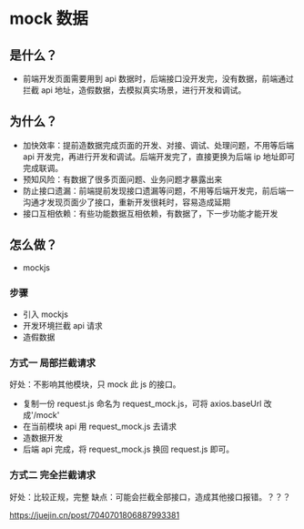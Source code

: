 # mock 数据 <Badge type="tip" text="done" />

## 是什么？

- 前端开发页面需要用到 api 数据时，后端接口没开发完，没有数据，前端通过拦截 api 地址，造假数据，去模拟真实场景，进行开发和调试。

## 为什么？

- 加快效率：提前造数据完成页面的开发、对接、调试、处理问题，不用等后端 api 开发完，再进行开发和调试。后端开发完了，直接更换为后端 ip 地址即可完成联调。
- 预知风险：有数据了很多页面问题、业务问题才暴露出来
- 防止接口遗漏：前端提前发现接口遗漏等问题，不用等后端开发完，前后端一沟通才发现页面少了接口，重新开发很耗时，容易造成延期
- 接口互相依赖：有些功能数据互相依赖，有数据了，下一步功能才能开发

## 怎么做？

- mockjs

### 步骤

- 引入 mockjs
- 开发环境拦截 api 请求
- 造假数据

### 方式一 局部拦截请求

好处：不影响其他模块，只 mock 此 js 的接口。

- 复制一份 request.js 命名为 request_mock.js，可将 axios.baseUrl 改成'/mock'
- 在当前模块 api 用 request_mock.js 去请求
- 造数据开发
- 后端 api 完成，将 request_mock.js 换回 request.js 即可。

### 方式二 完全拦截请求

好处：比较正规，完整
缺点：可能会拦截全部接口，造成其他接口报错。？？？

https://juejin.cn/post/7040701806887993381
